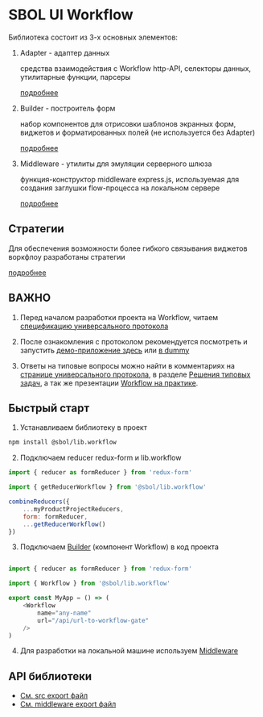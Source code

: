 # SBOL UI Workflow

Библиотека состоит из 3-х основных элементов:

1. Adapter - адаптер данных

    средства взаимодействия с Workflow http-API, селекторы данных, утилитарные функции, парсеры

    [подробнее](src/adapter/README.md)

2. Builder - построитель форм

    набор компонентов для отрисовки шаблонов экранных форм, виджетов и форматированных полей (не используется без Adapter)

    [подробнее](src/builder/README.md)

3. Middleware - утилиты для эмуляции серверного шлюза

    функция-конструктор middleware express.js, используемая для создания заглушки flow-процесса на локальном сервере

    [подробнее](middleware/README.md)
    
    
## Стратегии
Для обеспечения возможности более гибкого связывания виджетов воркфлоу разработаны стратегии 
 
   [подробнее](src/builder/strategies/README.md)

## ВАЖНО

1. Перед началом разработки проекта на Workflow, читаем
[спецификацию универсального протокола](https://sbtatlas.sigma.sbrf.ru/wiki/pages/viewpage.action?pageId=96993382)

2. После ознакомления с протоколом рекомендуется посмотреть и запустить [демо-приложение здесь](fixture/src/main.jsx) или
[в dummy](https://sbtatlas.sigma.sbrf.ru/stash/projects/PLSBOL/repos/dummy/browse/src/pages/workflow-demo/index.jsx)
  
3. Ответы на типовые вопросы можно найти в комментариях на
[странице универсального протокола](https://sbtatlas.sigm.sbrf.ru/wiki/pages/viewpage.action?pageId=96993382),
в разделе [Решения типовых задач](https://sbtatlas.sigma.sbrf.ru/wiki/pages/viewpage.action?pageId=112540560),
а так же презентации
[Workflow на практике](https://sbtatlas.sigma.sbrf.ru/wiki/download/attachments/112540560/Workflow%20%D0%BD%D0%B0%20%D0%BF%D1%80%D0%B0%D0%BA%D1%82%D0%B8%D0%BA%D0%B5.pptx?api=v2).

## Быстрый старт

1. Устанавливаем библиотеку в проект
```bash
npm install @sbol/lib.workflow
```

2. Подключаем reducer redux-form и lib.workflow
```javascript
import { reducer as formReducer } from 'redux-form'

import { getReducerWorkflow } from '@sbol/lib.workflow'

combineReducers({
    ...myProductProjectReducers,
    form: formReducer,
    ...getReducerWorkflow()
})
```

3. Подключаем [Builder](src/builder/README.md) (компонент Workflow) в код проекта

```javascript

import { reducer as formReducer } from 'redux-form'

import { Workflow } from '@sbol/lib.workflow'

export const MyApp = () => (
    <Workflow
        name="any-name"
        url="/api/url-to-workflow-gate"
    />
)

```

4. Для разработки на локальной машине используем [Middleware](middleware/README.md)

## API библиотеки

* [См. src export файл](./src/index.js)
* [См. middleware export файл](./middleware/index.js)
